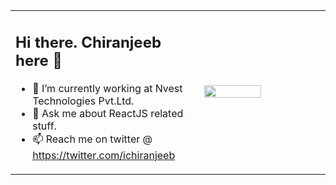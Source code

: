 


<table border="0px">
 <tr border="0px">
    <td width="60%" border="0px">
     <h2>Hi there. Chiranjeeb here 👋</h2>

- 🔭 I’m currently working at Nvest Technologies Pvt.Ltd.
- 💬 Ask me about ReactJS related stuff.
- 📫 Reach me on twitter @ https://twitter.com/ichiranjeeb
  </td>
    <td width="40%" border="0px"><img width="70%" src="https://media4.giphy.com/media/eNAsjO55tPbgaor7ma/giphy.gif?cid=790b761188117e659f5fc5ee13a9d60f98201ef17a234c9f&rid=giphy.gif&ct=s"/></td>
 </tr>
</table>
